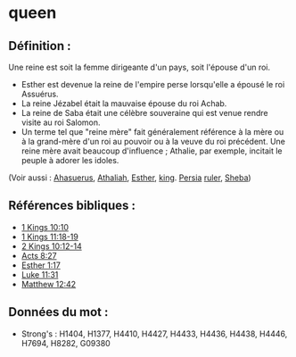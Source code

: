 # queen

## Définition :

Une reine est soit la femme dirigeante d'un pays, soit l'épouse d'un roi.

* Esther est devenue la reine de l'empire perse lorsqu'elle a épousé le roi Assuérus.
* La reine Jézabel était la mauvaise épouse du roi Achab.
* La reine de Saba était une célèbre souveraine qui est venue rendre visite au roi Salomon.
* Un terme tel que "reine mère" fait généralement référence à la mère ou à la grand-mère d'un roi au pouvoir ou à la veuve du roi précédent. Une reine mère avait beaucoup d'influence ; Athalie, par exemple, incitait le peuple à adorer les idoles.

(Voir aussi : [Ahasuerus](../names/ahasuerus.md), [Athaliah](../names/athaliah.md), [Esther](../names/esther.md), [king](../other/king.md). [Persia](../names/persia.md) [ruler](../other/ruler.md), [Sheba](../names/sheba.md))

## Références bibliques :

* [1 Kings 10:10](rc://en/tn/help/1ki/10/10)
* [1 Kings 11:18-19](rc://en/tn/help/1ki/11/18)
* [2 Kings 10:12-14](rc://en/tn/help/2ki/10/12)
* [Acts 8:27](rc://en/tn/help/act/08/27)
* [Esther 1:17](rc://en/tn/help/est/01/17)
* [Luke 11:31](rc://en/tn/help/luk/11/31)
* [Matthew 12:42](rc://en/tn/help/mat/12/42)

## Données du mot :

* Strong's : H1404, H1377, H4410, H4427, H4433, H4436, H4438, H4446, H7694, H8282, G09380
